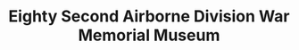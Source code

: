 ---
layout: repo
title: "Eighty Second Airborne Division War Memorial Museum"
id: 4847
permalink: repos/4847/
---